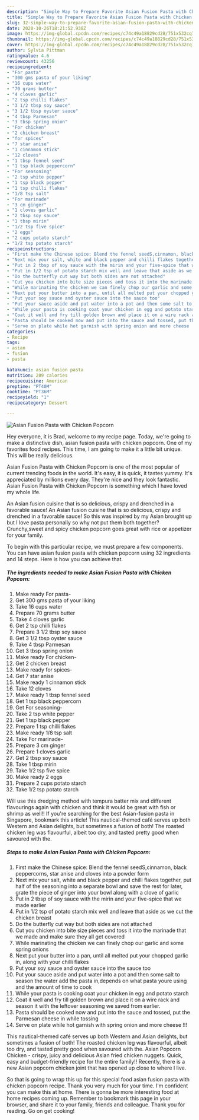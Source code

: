 ```yaml
---
description: "Simple Way to Prepare Favorite Asian Fusion Pasta with Chicken Popcorn"
title: "Simple Way to Prepare Favorite Asian Fusion Pasta with Chicken Popcorn"
slug: 32-simple-way-to-prepare-favorite-asian-fusion-pasta-with-chicken-popcorn
date: 2020-10-26T18:21:52.938Z
image: https://img-global.cpcdn.com/recipes/c74c49a18829cd28/751x532cq70/asian-fusion-pasta-with-chicken-popcorn-recipe-main-photo.jpg
thumbnail: https://img-global.cpcdn.com/recipes/c74c49a18829cd28/751x532cq70/asian-fusion-pasta-with-chicken-popcorn-recipe-main-photo.jpg
cover: https://img-global.cpcdn.com/recipes/c74c49a18829cd28/751x532cq70/asian-fusion-pasta-with-chicken-popcorn-recipe-main-photo.jpg
author: Sylvia Pittman
ratingvalue: 4.6
reviewcount: 43256
recipeingredient:
- "For pasta"
- "300 gms pasta of your liking"
- "16 cups water"
- "70 grams butter"
- "4 cloves garlic"
- "2 tsp chilli flakes"
- "3 1/2 tbsp soy sauce"
- "3 1/2 tbsp oyster sauce"
- "4 tbsp Parmesan"
- "3 tbsp spring onion"
- "For chicken"
- "2 chicken breast"
- "for spices"
- "7 star anise"
- "1 cinnamon stick"
- "12 cloves"
- "1 tbsp fennel seed"
- "1 tsp black peppercorn"
- "For seasoning"
- "2 tsp white pepper"
- "1 tsp black pepper"
- "1 tsp chilli flakes"
- "1/8 tsp salt"
- "For marinade"
- "3 cm ginger"
- "1 cloves garlic"
- "2 tbsp soy sauce"
- "1 tbsp mirin"
- "1/2 tsp five spice"
- "2 eggs"
- "2 cups potato starch"
- "1/2 tsp potato starch"
recipeinstructions:
- "First make the Chinese spice: Blend the fennel seedS,cinnamon, black peppercorns, star anise and cloves into a powder form"
- "Next mix your salt, white and black pepper and chilli flakes together, put half of the seasoning into a separate bowl and save the rest for later, grate the piece of ginger into your bowl along with a clove of garlic"
- "Put in 2 tbsp of soy sauce with the mirin and your five-spice that we made earlier"
- "Put in 1/2 tsp of potato starch mix well and leave that aside as we cut the chicken breast"
- "Do the butterfly cut way but both sides are not attached"
- "Cut you chicken into bite size pieces and toss it into the marinade that we made and make sure they all get covered"
- "While marinating the chicken we can finely chop our garlic and some spring onions"
- "Next put your butter into a pan, until all melted put your chopped garlic in, along with your chilli flakes"
- "Put your soy sauce and oyster sauce into the sauce too"
- "Put your sauce aside and put water into a pot and then some salt to season the water add the pasta in,depends on what pasta youre using and the amount of time to cook"
- "While your pasta is cooking coat your chicken in egg and potato starch"
- "Coat it well and fry till golden brown and place it on a wire rack and season it with the leftover seasoning we saved from earlier."
- "Pasta should be cooked now and put into the sauce and tossed, put the Parmesan cheese in while tossing"
- "Serve on plate while hot garnish with spring onion and more cheese !!!"
categories:
- Recipe
tags:
- asian
- fusion
- pasta

katakunci: asian fusion pasta 
nutrition: 289 calories
recipecuisine: American
preptime: "PT40M"
cooktime: "PT36M"
recipeyield: "1"
recipecategory: Dessert

---
```



![Asian Fusion Pasta with Chicken Popcorn](https://img-global.cpcdn.com/recipes/c74c49a18829cd28/751x532cq70/asian-fusion-pasta-with-chicken-popcorn-recipe-main-photo.jpg)

Hey everyone, it is Brad, welcome to my recipe page. Today, we're going to make a distinctive dish, asian fusion pasta with chicken popcorn. One of my favorites food recipes. This time, I am going to make it a little bit unique. This will be really delicious.

Asian Fusion Pasta with Chicken Popcorn is one of the most popular of current trending foods in the world. It's easy, it is quick, it tastes yummy. It's appreciated by millions every day. They're nice and they look fantastic. Asian Fusion Pasta with Chicken Popcorn is something which I have loved my whole life.

An Asian fusion cuisine that is so delicious, crispy and drenched in a favorable sauce! An Asian fusion cuisine that is so delicious, crispy and drenched in a favorable sauce! So this was inspired by my Asian brought up but I love pasta personally so why not put them both together? Crunchy,sweet and spicy chicken popcorn goes great with rice or appetizer for your family.


To begin with this particular recipe, we must prepare a few components. You can have asian fusion pasta with chicken popcorn using 32 ingredients and 14 steps. Here is how you can achieve that.

<!--inarticleads1-->

##### The ingredients needed to make Asian Fusion Pasta with Chicken Popcorn:

1. Make ready For pasta-
1. Get 300 gms pasta of your liking
1. Take 16 cups water
1. Prepare 70 grams butter
1. Take 4 cloves garlic
1. Get 2 tsp chilli flakes
1. Prepare 3 1/2 tbsp soy sauce
1. Get 3 1/2 tbsp oyster sauce
1. Take 4 tbsp Parmesan
1. Get 3 tbsp spring onion
1. Make ready For chicken-
1. Get 2 chicken breast
1. Make ready for spices-
1. Get 7 star anise
1. Make ready 1 cinnamon stick
1. Take 12 cloves
1. Make ready 1 tbsp fennel seed
1. Get 1 tsp black peppercorn
1. Get For seasoning-
1. Take 2 tsp white pepper
1. Get 1 tsp black pepper
1. Prepare 1 tsp chilli flakes
1. Make ready 1/8 tsp salt
1. Take For marinade-
1. Prepare 3 cm ginger
1. Prepare 1 cloves garlic
1. Get 2 tbsp soy sauce
1. Take 1 tbsp mirin
1. Take 1/2 tsp five spice
1. Make ready 2 eggs
1. Prepare 2 cups potato starch
1. Take 1/2 tsp potato starch


Will use this dredging method with tempura batter mix and different flavourings again with chicken and think it would be great with fish or shrimp as well!! If you&#39;re searching for the best Asian-fusion pasta in Singapore, bookmark this article! This nautical-themed café serves up both Western and Asian delights, but sometimes a fusion of both! The roasted chicken leg was flavourful, albeit too dry, and tasted pretty good when savoured with the. 

<!--inarticleads2-->

##### Steps to make Asian Fusion Pasta with Chicken Popcorn:

1. First make the Chinese spice: Blend the fennel seedS,cinnamon, black peppercorns, star anise and cloves into a powder form
1. Next mix your salt, white and black pepper and chilli flakes together, put half of the seasoning into a separate bowl and save the rest for later, grate the piece of ginger into your bowl along with a clove of garlic
1. Put in 2 tbsp of soy sauce with the mirin and your five-spice that we made earlier
1. Put in 1/2 tsp of potato starch mix well and leave that aside as we cut the chicken breast
1. Do the butterfly cut way but both sides are not attached
1. Cut you chicken into bite size pieces and toss it into the marinade that we made and make sure they all get covered
1. While marinating the chicken we can finely chop our garlic and some spring onions
1. Next put your butter into a pan, until all melted put your chopped garlic in, along with your chilli flakes
1. Put your soy sauce and oyster sauce into the sauce too
1. Put your sauce aside and put water into a pot and then some salt to season the water add the pasta in,depends on what pasta youre using and the amount of time to cook
1. While your pasta is cooking coat your chicken in egg and potato starch
1. Coat it well and fry till golden brown and place it on a wire rack and season it with the leftover seasoning we saved from earlier.
1. Pasta should be cooked now and put into the sauce and tossed, put the Parmesan cheese in while tossing
1. Serve on plate while hot garnish with spring onion and more cheese !!!


This nautical-themed café serves up both Western and Asian delights, but sometimes a fusion of both! The roasted chicken leg was flavourful, albeit too dry, and tasted pretty good when savoured with the. Asian Popcorn Chicken - crispy, juicy and delicious Asian fried chicken nuggets. Quick, easy and budget-friendly recipe for the entire family!! Recently, there is a new Asian popcorn chicken joint that has opened up close to where I live. 

So that is going to wrap this up for this special food asian fusion pasta with chicken popcorn recipe. Thank you very much for your time. I'm confident you can make this at home. There is gonna be more interesting food at home recipes coming up. Remember to bookmark this page in your browser, and share it to your family, friends and colleague. Thank you for reading. Go on get cooking!
